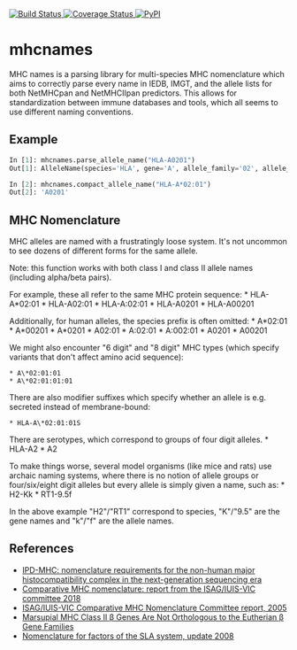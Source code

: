 <a href="https://travis-ci.org/openvax/mhcnames">
    <img src="https://travis-ci.org/openvax/mhcnames.svg?branch=master" alt="Build Status" />
</a>
<a href="https://coveralls.io/github/openvax/mhcnames?branch=master">
    <img src="https://coveralls.io/repos/openvax/mhcnames/badge.svg?branch=master&service=github" alt="Coverage Status" />
</a>
<a href="https://pypi.python.org/pypi/mhcnames/">
    <img src="https://img.shields.io/pypi/v/mhcnames.svg?maxAge=1000" alt="PyPI" />
</a>

# mhcnames

MHC names is a parsing library for multi-species MHC nomenclature which
aims to correctly parse every name in IEDB, IMGT, and the allele lists
for both NetMHCpan and NetMHCIIpan predictors. This allows for standardization
between immune databases and tools, which all seems to use different naming
conventions.

## Example

```python
In [1]: mhcnames.parse_allele_name("HLA-A0201")
Out[1]: AlleleName(species='HLA', gene='A', allele_family='02', allele_code='01')

In [2]: mhcnames.compact_allele_name("HLA-A*02:01")
Out[2]: 'A0201'
```

## MHC Nomenclature

MHC alleles are named with a frustratingly loose system. It's not uncommon
to see dozens of different forms for the same allele.

Note: this function works with both class I and class II allele names (including
alpha/beta pairs).

For example, these all refer to the same MHC protein sequence:
    * HLA-A\*02:01
    * HLA-A02:01
    * HLA-A:02:01
    * HLA-A0201
    * HLA-A00201

Additionally, for human alleles, the species prefix is often omitted:
    * A\*02:01
    * A\*00201
    * A\*0201
    * A02:01
    * A:02:01
    * A:002:01
    * A0201
    * A00201

We might also encounter "6 digit" and "8 digit" MHC types (which specify
variants that don't affect amino acid sequence):

    * A\*02:01:01
    * A\*02:01:01:01

There are also modifier suffixes which specify whether an allele
is e.g. secreted instead of membrane-bound:

    * HLA-A\*02:01:01S

There are serotypes, which correspond to groups of four digit alleles.
    * HLA-A2
    * A2

To make things worse, several model organisms (like mice and rats) use archaic
naming systems, where there is no notion of allele groups or four/six/eight
digit alleles but every allele is simply given a name, such as:
    * H2-Kk
    * RT1-9.5f

In the above example "H2"/"RT1" correspond to species, "K"/"9.5" are
the gene names and "k"/"f" are the allele names.

## References

* [IPD-MHC: nomenclature requirements for the non-human major histocompatibility complex in the next-generation sequencing era](https://link.springer.com/article/10.1007%2Fs00251-018-1072-4)
* [Comparative MHC nomenclature: report from the ISAG/IUIS-VIC committee 2018]()
* [ISAG/IUIS-VIC Comparative MHC Nomenclature
Committee report, 2005](https://link.springer.com/content/pdf/10.1007%2Fs00251-005-0071-4.pdf)
* [Marsupial MHC Class II β Genes Are Not Orthologous to the Eutherian β Gene Families]()
* [Nomenclature for factors of the SLA system, update 2008](https://www.ncbi.nlm.nih.gov/pubmed/19317739)
